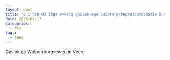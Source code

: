 ```yaml
---
layout: post
title: "p 1 bzb-03 ibgs overig gaslekkage buiten groepsaccommodatie buitencentrum wulpenburgseweg veere 194534 194595"
date: 2025-07-17
categories: 
  - rss
tags: 
  - feed
---
```


Gaslek op Wulpenburgseweg in Veere
